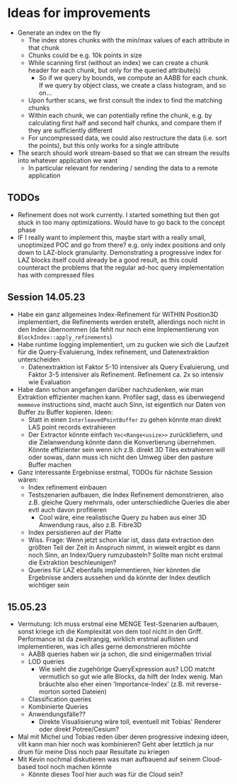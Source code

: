 # Ideas for improvements

- Generate an index on the fly
    - The index stores chunks with the min/max values of each attribute in that chunk
    - Chunks could be e.g. 10k points in size
    - While scanning first (without an index) we can create a chunk header for each chunk, but only for the queried attribute(s)
        - So if we query by bounds, we compute an AABB for each chunk. If we query by object class, we create a class histogram, and so on...
    - Upon further scans, we first consult the index to find the matching chunks
    - Within each chunk, we can potentially refine the chunk, e.g. by calculating first half and second half chunks, and compare them if they are sufficiently different
    - For uncompressed data, we could also restructure the data (i.e. sort the points), but this only works for a single attribute
- The search should work stream-based so that we can stream the results into whatever application we want
    - In particular relevant for rendering / sending the data to a remote application

## TODOs

- Refinement does not work currently. I started something but then got stuck in too many optimizations. Would have to go back to the concept phase
- IF I really want to implement this, maybe start with a really small, unoptimized POC and go from there? e.g. only index positions and only down to LAZ-block granularity. Demonstrating a progressive index for LAZ blocks itself could already be a good result, as this could counteract the problems that the regular ad-hoc query implementation has with compressed files

## Session 14.05.23

- Habe ein ganz allgemeines Index-Refinement für WITHIN Position3D implementiert, die Refinements werden erstellt, allerdings noch nicht in den Index übernommen (da fehlt nur noch eine Implementierung von `BlockIndex::apply_refinements`)
- Habe runtime logging implementiert, um zu gucken wie sich die Laufzeit für die Query-Evaluierung, Index refinement, und Datenextraktion unterscheiden
    - Datenextraktion ist Faktor 5-10 intensiver als Query Evaluierung, und Faktor 3-5 intensiver als Refinement. Refinement ca. 2x so intensiv wie Evaluation
- Habe dann schon angefangen darüber nachzudenken, wie man Extraktion effizienter machen kann. Profiler sagt, dass es überwiegend `memmove` instructions sind, macht auch Sinn, ist eigentlich nur Daten von Buffer zu Buffer kopieren. Ideen:
    - Statt in einen `InterleavedPointBuffer` zu gehen könnte man direkt LAS point records extrahieren
    - Der Extractor könnte einfach `Vec<Range<usize>>` zurückliefern, und die Zielanwendung könnte dann die Konvertierung übernehmen. Könnte effizienter sein wenn ich z.B. direkt 3D Tiles extrahieren will oder sowas, dann muss ich nicht den Umweg über den pasture Buffer machen
- Ganz interessante Ergebnisse erstmal, TODOs für nächste Session wären:
    - Index refinement einbauen
    - Testszenarien aufbauen, die Index Refinement demonstrieren, also z.B. gleiche Query mehrmals, oder unterschiedliche Queries die aber evtl auch davon profitieren
        - Cool wäre, eine realistische Query zu haben aus einer 3D Anwendung raus, also z.B. Fibre3D
    - Index persistieren auf der Platte
    - Wiss. Frage: Wenn jetzt schon klar ist, dass data extraction den größten Teil der Zeit in Anspruch nimmt, in wieweit ergibt es dann noch Sinn, an Index/Query rumzubasteln? Sollte man nicht erstmal die Extraktion beschleunigen? 
    - Queries für LAZ ebenfalls implementieren, hier könnten die Ergebnisse anders aussehen und da könnte der Index deutlich wichtiger sein

## 15.05.23

- Vermutung: Ich muss erstmal eine MENGE Test-Szenarien aufbauen, sonst kriege ich die Komplexität von dem tool nicht in den Griff. Performance ist da zweitrangig, wirklich erstmal auflisten und implementieren, was ich alles gerne demonstrieren möchte
    - AABB queries haben wir ja schon, die sind einigermaßen trivial
    - LOD queries
        - Wie sieht die zugehörige QueryExpression aus? LOD matcht vermutlich so gut wie alle Blocks, da hilft der Index wenig. Man bräuchte also eher einen 'Importance-Index' (z.B. mit reverse-morton sorted Dateien)
    - Classification queries
    - Kombinierte Queries
    - Anwendungsfälle??
        - Direkte Visualisierung wäre toll, eventuell mit Tobias' Renderer oder direkt Potree/Cesium?
- Mal mit Michel und Tobias reden über deren progressive indexing ideen, vllt kann man hier noch was kombinieren? Geht aber letztlich ja nur drum für meine Diss noch paar Resultate zu kriegen
- Mit Kevin nochmal diskutieren was man aufbauend auf seinem Cloud-based tool noch machen könnte
    - Könnte dieses Tool hier auch was für die Cloud sein? 